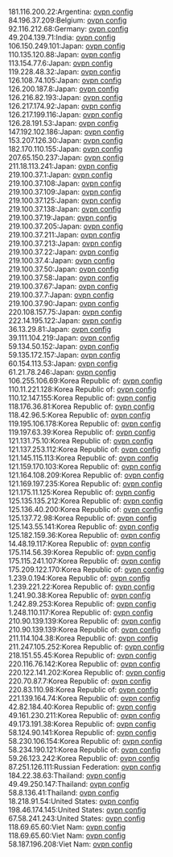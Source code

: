 181.116.200.22:Argentina: [ovpn config](vpn/181_116_200_22.ovpn)  
84.196.37.209:Belgium: [ovpn config](vpn/84_196_37_209.ovpn)  
92.116.212.68:Germany: [ovpn config](vpn/92_116_212_68.ovpn)  
49.204.139.71:India: [ovpn config](vpn/49_204_139_71.ovpn)  
106.150.249.101:Japan: [ovpn config](vpn/106_150_249_101.ovpn)  
110.135.120.88:Japan: [ovpn config](vpn/110_135_120_88.ovpn)  
113.154.77.6:Japan: [ovpn config](vpn/113_154_77_6.ovpn)  
119.228.48.32:Japan: [ovpn config](vpn/119_228_48_32.ovpn)  
126.108.74.105:Japan: [ovpn config](vpn/126_108_74_105.ovpn)  
126.200.187.8:Japan: [ovpn config](vpn/126_200_187_8.ovpn)  
126.216.82.193:Japan: [ovpn config](vpn/126_216_82_193.ovpn)  
126.217.174.92:Japan: [ovpn config](vpn/126_217_174_92.ovpn)  
126.217.199.116:Japan: [ovpn config](vpn/126_217_199_116.ovpn)  
126.28.191.53:Japan: [ovpn config](vpn/126_28_191_53.ovpn)  
147.192.102.186:Japan: [ovpn config](vpn/147_192_102_186.ovpn)  
153.207.126.30:Japan: [ovpn config](vpn/153_207_126_30.ovpn)  
182.170.110.155:Japan: [ovpn config](vpn/182_170_110_155.ovpn)  
207.65.150.237:Japan: [ovpn config](vpn/207_65_150_237.ovpn)  
211.18.113.241:Japan: [ovpn config](vpn/211_18_113_241.ovpn)  
219.100.37.1:Japan: [ovpn config](vpn/219_100_37_1.ovpn)  
219.100.37.108:Japan: [ovpn config](vpn/219_100_37_108.ovpn)  
219.100.37.109:Japan: [ovpn config](vpn/219_100_37_109.ovpn)  
219.100.37.125:Japan: [ovpn config](vpn/219_100_37_125.ovpn)  
219.100.37.138:Japan: [ovpn config](vpn/219_100_37_138.ovpn)  
219.100.37.19:Japan: [ovpn config](vpn/219_100_37_19.ovpn)  
219.100.37.205:Japan: [ovpn config](vpn/219_100_37_205.ovpn)  
219.100.37.211:Japan: [ovpn config](vpn/219_100_37_211.ovpn)  
219.100.37.213:Japan: [ovpn config](vpn/219_100_37_213.ovpn)  
219.100.37.22:Japan: [ovpn config](vpn/219_100_37_22.ovpn)  
219.100.37.4:Japan: [ovpn config](vpn/219_100_37_4.ovpn)  
219.100.37.50:Japan: [ovpn config](vpn/219_100_37_50.ovpn)  
219.100.37.58:Japan: [ovpn config](vpn/219_100_37_58.ovpn)  
219.100.37.67:Japan: [ovpn config](vpn/219_100_37_67.ovpn)  
219.100.37.7:Japan: [ovpn config](vpn/219_100_37_7.ovpn)  
219.100.37.90:Japan: [ovpn config](vpn/219_100_37_90.ovpn)  
220.108.157.75:Japan: [ovpn config](vpn/220_108_157_75.ovpn)  
222.14.195.122:Japan: [ovpn config](vpn/222_14_195_122.ovpn)  
36.13.29.81:Japan: [ovpn config](vpn/36_13_29_81.ovpn)  
39.111.104.219:Japan: [ovpn config](vpn/39_111_104_219.ovpn)  
59.134.50.152:Japan: [ovpn config](vpn/59_134_50_152.ovpn)  
59.135.172.157:Japan: [ovpn config](vpn/59_135_172_157.ovpn)  
60.154.113.53:Japan: [ovpn config](vpn/60_154_113_53.ovpn)  
61.21.78.246:Japan: [ovpn config](vpn/61_21_78_246.ovpn)  
106.255.106.69:Korea Republic of: [ovpn config](vpn/106_255_106_69.ovpn)  
110.11.221.128:Korea Republic of: [ovpn config](vpn/110_11_221_128.ovpn)  
110.12.147.155:Korea Republic of: [ovpn config](vpn/110_12_147_155.ovpn)  
118.176.36.81:Korea Republic of: [ovpn config](vpn/118_176_36_81.ovpn)  
118.42.96.5:Korea Republic of: [ovpn config](vpn/118_42_96_5.ovpn)  
119.195.106.178:Korea Republic of: [ovpn config](vpn/119_195_106_178.ovpn)  
119.197.63.39:Korea Republic of: [ovpn config](vpn/119_197_63_39.ovpn)  
121.131.75.10:Korea Republic of: [ovpn config](vpn/121_131_75_10.ovpn)  
121.137.253.112:Korea Republic of: [ovpn config](vpn/121_137_253_112.ovpn)  
121.145.115.113:Korea Republic of: [ovpn config](vpn/121_145_115_113.ovpn)  
121.159.170.103:Korea Republic of: [ovpn config](vpn/121_159_170_103.ovpn)  
121.164.108.209:Korea Republic of: [ovpn config](vpn/121_164_108_209.ovpn)  
121.169.197.235:Korea Republic of: [ovpn config](vpn/121_169_197_235.ovpn)  
121.175.11.125:Korea Republic of: [ovpn config](vpn/121_175_11_125.ovpn)  
125.135.135.212:Korea Republic of: [ovpn config](vpn/125_135_135_212.ovpn)  
125.136.40.200:Korea Republic of: [ovpn config](vpn/125_136_40_200.ovpn)  
125.137.72.98:Korea Republic of: [ovpn config](vpn/125_137_72_98.ovpn)  
125.143.55.141:Korea Republic of: [ovpn config](vpn/125_143_55_141.ovpn)  
125.182.159.36:Korea Republic of: [ovpn config](vpn/125_182_159_36.ovpn)  
14.48.19.117:Korea Republic of: [ovpn config](vpn/14_48_19_117.ovpn)  
175.114.56.39:Korea Republic of: [ovpn config](vpn/175_114_56_39.ovpn)  
175.115.241.107:Korea Republic of: [ovpn config](vpn/175_115_241_107.ovpn)  
175.209.122.170:Korea Republic of: [ovpn config](vpn/175_209_122_170.ovpn)  
1.239.0.194:Korea Republic of: [ovpn config](vpn/1_239_0_194.ovpn)  
1.239.221.22:Korea Republic of: [ovpn config](vpn/1_239_221_22.ovpn)  
1.241.90.38:Korea Republic of: [ovpn config](vpn/1_241_90_38.ovpn)  
1.242.89.253:Korea Republic of: [ovpn config](vpn/1_242_89_253.ovpn)  
1.248.110.117:Korea Republic of: [ovpn config](vpn/1_248_110_117.ovpn)  
210.90.139.139:Korea Republic of: [ovpn config](vpn/210_90_139_139.ovpn)  
210.90.139.139:Korea Republic of: [ovpn config](vpn/210_90_139_139.ovpn)  
211.114.104.38:Korea Republic of: [ovpn config](vpn/211_114_104_38.ovpn)  
211.247.105.252:Korea Republic of: [ovpn config](vpn/211_247_105_252.ovpn)  
218.151.55.45:Korea Republic of: [ovpn config](vpn/218_151_55_45.ovpn)  
220.116.76.142:Korea Republic of: [ovpn config](vpn/220_116_76_142.ovpn)  
220.122.141.202:Korea Republic of: [ovpn config](vpn/220_122_141_202.ovpn)  
220.70.87.7:Korea Republic of: [ovpn config](vpn/220_70_87_7.ovpn)  
220.83.110.98:Korea Republic of: [ovpn config](vpn/220_83_110_98.ovpn)  
221.139.164.74:Korea Republic of: [ovpn config](vpn/221_139_164_74.ovpn)  
42.82.184.40:Korea Republic of: [ovpn config](vpn/42_82_184_40.ovpn)  
49.161.230.211:Korea Republic of: [ovpn config](vpn/49_161_230_211.ovpn)  
49.173.191.38:Korea Republic of: [ovpn config](vpn/49_173_191_38.ovpn)  
58.124.90.141:Korea Republic of: [ovpn config](vpn/58_124_90_141.ovpn)  
58.230.106.154:Korea Republic of: [ovpn config](vpn/58_230_106_154.ovpn)  
58.234.190.121:Korea Republic of: [ovpn config](vpn/58_234_190_121.ovpn)  
59.26.123.242:Korea Republic of: [ovpn config](vpn/59_26_123_242.ovpn)  
87.251.126.111:Russian Federation: [ovpn config](vpn/87_251_126_111.ovpn)  
184.22.38.63:Thailand: [ovpn config](vpn/184_22_38_63.ovpn)  
49.49.250.147:Thailand: [ovpn config](vpn/49_49_250_147.ovpn)  
58.8.136.41:Thailand: [ovpn config](vpn/58_8_136_41.ovpn)  
18.218.91.54:United States: [ovpn config](vpn/18_218_91_54.ovpn)  
198.46.174.145:United States: [ovpn config](vpn/198_46_174_145.ovpn)  
67.58.241.243:United States: [ovpn config](vpn/67_58_241_243.ovpn)  
118.69.65.60:Viet Nam: [ovpn config](vpn/118_69_65_60.ovpn)  
118.69.65.60:Viet Nam: [ovpn config](vpn/118_69_65_60.ovpn)  
58.187.196.208:Viet Nam: [ovpn config](vpn/58_187_196_208.ovpn)  

